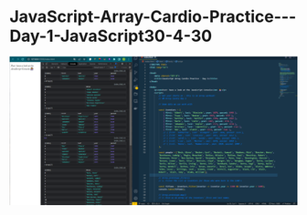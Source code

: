 # JavaScript-Array-Cardio-Practice---Day-1-JavaScript30-4-30
![Preview](https://github.com/vitaliken/JavaScript-Array-Cardio-Practice---Day-1-JavaScript30-4-30/blob/main/preview.png?raw=true)
